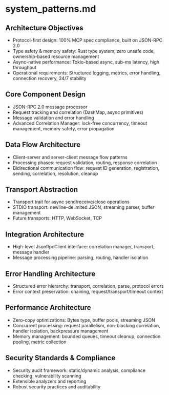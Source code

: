 # system_patterns.md

## Architecture Objectives
- Protocol-first design: 100% MCP spec compliance, built on JSON-RPC 2.0
- Type safety & memory safety: Rust type system, zero unsafe code, ownership-based resource management
- Async-native performance: Tokio-based async, sub-ms latency, high throughput
- Operational requirements: Structured logging, metrics, error handling, connection recovery, 24/7 stability

## Core Component Design
- JSON-RPC 2.0 message processor
- Request tracking and correlation (DashMap, async primitives)
- Message validation and error handling
- Advanced Correlation Manager: lock-free concurrency, timeout management, memory safety, error propagation

## Data Flow Architecture
- Client-server and server-client message flow patterns
- Processing phases: request validation, routing, response correlation
- Bidirectional communication flow: request ID generation, registration, sending, correlation, resolution, cleanup

## Transport Abstraction
- Transport trait for async send/receive/close operations
- STDIO transport: newline-delimited JSON, streaming parser, buffer management
- Future transports: HTTP, WebSocket, TCP

## Integration Architecture
- High-level JsonRpcClient interface: correlation manager, transport, message handler
- Message processing pipeline: parsing, routing, handler isolation

## Error Handling Architecture
- Structured error hierarchy: transport, correlation, parse, protocol errors
- Error context preservation: chaining, request/transport/timeout context

## Performance Architecture
- Zero-copy optimizations: Bytes type, buffer pools, streaming JSON
- Concurrent processing: request parallelism, non-blocking correlation, handler isolation, backpressure management
- Memory management: bounded queues, timeout cleanup, connection pooling, metric collection

## Security Standards & Compliance
- Security audit framework: static/dynamic analysis, compliance checking, vulnerability scanning
- Extensible analyzers and reporting
- Robust security practices and auditability
